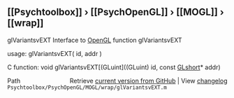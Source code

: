 ## [[Psychtoolbox]] &#8250; [[PsychOpenGL]] &#8250; [[MOGL]] &#8250; [[wrap]]

glVariantsvEXT  Interface to [OpenGL](OpenGL) function glVariantsvEXT  
  
usage:  glVariantsvEXT( id, addr )  
  
C function:  void glVariantsvEXT[(GLuint]((GLuint) id, const [GLshort](GLshort)\* addr)  




<div class="code_header" style="text-align:right;">
  <span style="float:left;">Path&nbsp;&nbsp;</span> <span class="counter">Retrieve <a href=
  "https://raw.github.com/Psychtoolbox-3/Psychtoolbox-3/beta/Psychtoolbox/PsychOpenGL/MOGL/wrap/glVariantsvEXT.m">current version from GitHub</a> | View <a href=
  "https://github.com/Psychtoolbox-3/Psychtoolbox-3/commits/beta/Psychtoolbox/PsychOpenGL/MOGL/wrap/glVariantsvEXT.m">changelog</a></span>
</div>
<div class="code">
  <code>Psychtoolbox/PsychOpenGL/MOGL/wrap/glVariantsvEXT.m</code>
</div>

